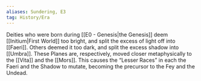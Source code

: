 ```yaml
---
aliases: Sundering, E3
tag: History/Era
---
```

Deities who were born during [[E0 - Genesis|the Genesis]] deem [[Initium|First World]] too bright, and split the excess of light off into [[Faeri]]. Others deemed it too dark, and split the excess shadow into [[Umbra]]. These Planes are, respectively, moved closer metaphysically to the [[Vita]] and the [[Mors]]. This causes the “Lesser Races” in each the Faeri and the Shadow to mutate, becoming the precursor to the Fey and the Undead.